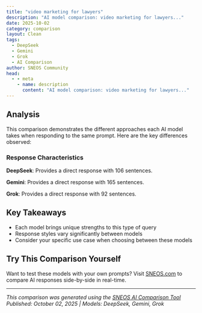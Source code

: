 ```yaml
---
title: "video marketing for lawyers"
description: "AI model comparison: video marketing for lawyers..."
date: 2025-10-02
category: comparison
layout: Clean
tags:
  - DeepSeek
  - Gemini
  - Grok
  - AI Comparison
author: SNEOS Community
head:
  - - meta
    - name: description
      content: "AI model comparison: video marketing for lawyers..."
---
```


<ChatComparison
  title="video marketing for lawyers"
  prompt="video marketing for lawyers"
  :responses='{"DeepSeek": "Of course. Video marketing is no longer optional for lawyers\u2014it\u0027s a critical tool for building trust, demonstrating expertise, and connecting with potential clients in a way that text and images alone cannot.\n\nHere is a comprehensive guide to video marketing for lawyers, covering strategy, content ideas, production, and distribution.\n\n---\n\n### **Part 1: The \u0022Why\u0022 - The Power of Video for Your Law Firm**\n\n* **Builds Trust and Rapport:** People hire lawyers they like and trust. Video allows your personality, empathy, and competence to shine through before a client ever steps into your office.\n* **Demonstrates Expertise:** Explaining complex legal concepts in simple terms shows you are a knowledgeable authority in your field.\n* **Improves SEO (Search Engine Optimization):** Google owns YouTube. Video content, especially hosted on YouTube, is heavily favored in search results. It increases your \u0022dwell time\u0022 (how long people stay on your site), which is a positive ranking signal.\n* **Answers Common Questions:** You can save yourself and your staff countless hours by creating videos that answer the most frequently asked questions from potential clients.\n* **Higher Engagement:** Social media algorithms (Facebook, LinkedIn, Instagram) prioritize video content, especially native video (uploaded directly, not linked from YouTube), giving you a wider, more organic reach.\n\n---\n\n### **Part 2: The \u0022What\u0022 - Content Ideas for Every Stage of the Client Journey**\n\nStructure your content to attract, educate, and convert potential clients.\n\n#### **A) Top-of-Funnel (Awareness): For a Broad Audience**\nGoal: Attract people searching for general legal information.\n* **\u0022Frequently Asked Questions\u0022 Videos:** \u0022What is the difference between Chapter 7 and Chapter 13 bankruptcy?\u0022 or \u0022What should I do immediately after a car accident?\u0022\n* **Explainer Videos:** Break down complex legal processes. \u0022The Step-by-Step Process of a Personal Injury Claim\u0022 or \u0022How to Create a Living Will.\u0022\n* **Legal News \u0026 Updates:** Briefly explain a new law or a relevant high-profile court case and what it means for the average person.\n\n#### **B) Mid-Funnel (Consideration): For Those Evaluating Their Options**\nGoal: Position yourself as the solution to their specific problem.\n* **Case Study \u0026 Success Story Overviews:** (Without breaching confidentiality) Discuss a past client\u0027s type of problem, the legal challenges you faced, and the positive outcome you achieved. Use anonymized details.\n* **\u0022Myth vs. Fact\u0022 Videos:** Address common misconceptions in your practice area. \u0022Myth: If I get a DUI, I will definitely go to jail.\u0022\n* **Deep-Dive on a Specific Issue:** \u0022How is \u0027Pain and Suffering\u0027 Calculated in a Personal Injury Case?\u0022 or \u0022What Are the Hidden Costs of a Contested Divorce?\u0022\n\n#### **C) Bottom-of-Funnel (Decision): For Ready-to-Hire Clients**\nGoal: Encourage the viewer to contact your firm.\n* **Firm Overview/Meet the Attorney:** This is your digital handshake. Introduce yourself, your firm\u0027s philosophy, and why you are passionate about helping clients.\n* **Office Tour:** Make your firm feel familiar and welcoming. Introduce key staff members to humanize your practice.\n* **Client Testimonials:** This is GOLD. A video testimonial from a happy client is far more powerful than a written quote.\n* **Clear Call-to-Action (CTA) Videos:** A short video explicitly telling people what to do next. \u0022If you\u0027re facing [this problem], we can help. Call us at [number] for a free consultation today.\u0022\n\n---\n\n### **Part 3: The \u0022How\u0022 - Production \u0026 Best Practices**\n\nYou don\u0027t need a Hollywood budget. You need consistency and quality.\n\n#### **A) Essential Gear (The Basic Starter Kit)**\n1. **Camera:** Your modern smartphone (iPhone/Android) has an excellent camera. Use the back camera for higher quality.\n2. **Audio:** **This is non-negotiable.** Bad audio will make people click away. Use a lavalier microphone (clips to your shirt) that plugs into your phone, or a good quality USB microphone for desk recordings.\n3. **Lighting:** A simple ring light or a softbox light from Amazon for under $50 will make a huge difference. Natural light from a window is also great (face the light).\n4. **Tripod:** Keep the shot stable and professional.\n5. **Background:** A clean, professional, and non-distracting background. A bookshelf, a plant, or a simple wall with your firm\u0027s logo is perfect.\n\n#### **B) On-Camera Best Practices**\n* **Dress Professionally:** Wear what you would wear to meet a client for the first time.\n* **Speak Clearly and Concisely:** Avoid legalese. Use simple, empathetic language.\n* **Make Eye Contact:** Look directly at the camera lens, not at the screen. This simulates a conversation with the viewer.\n* **Keep it Short:** Aim for 60-90 seconds for social media videos. Deeper educational content can be 3-5 minutes.\n* **Use a Hook:** Start with a compelling question or statement in the first 3 seconds to grab attention. \u0022Were you just denied social security disability benefits? You may still have options.\u0022\n\n---\n\n### **Part 4: The \u0022Where\u0022 - Distribution \u0026 Promotion**\n\nCreating the video is only half the battle. You must get it in front of people.\n\n1. **Your Website:**\n * Embed relevant videos on their corresponding practice area pages (e.g., a divorce FAQ video on your family law page).\n * Create a dedicated \u0022Video Library\u0022 or \u0022Resources\u0022 page.\n * Feature your best \u0022Meet the Attorney\u0022 or testimonial video on your homepage.\n\n2. **YouTube:** This is your video hosting powerhouse.\n * Create a professional channel with your firm\u0027s name and logo.\n * Use descriptive titles with keywords (e.g., \u0022Boston Personal Injury Lawyer | How to Calculate My Claim\u0027s Value\u0022).\n * Write detailed video descriptions with links to your website and a CTA.\n * Use custom thumbnails that are clear and compelling.\n\n3. **Social Media:**\n * **Facebook \u0026 Instagram:** Perfect for shorter, more personal videos, FAQs, and testimonials. Use Reels and Stories for maximum reach.\n * **LinkedIn:** Ideal for more professional content, firm news, and articles accompanied by a video summary.\n * **TikTok:** A growing platform for short, punchy legal advice aimed at a younger demographic. Use with a clear strategy.\n\n4. **Email Marketing:** Include a video in your newsletter or a dedicated email blast to past clients and leads. A video can dramatically increase click-through rates.\n\n---\n\n### **Part 5: Compliance \u0026 Ethical Considerations**\n\n* **Avoid False or Misleading Advertising:** Ensure all statements are accurate and can be substantiated.\n* **No Guarantee of Results:** You must clearly state that prior results do not guarantee a similar outcome. Include this disclaimer in your video description or as a graphic overlay.\n* **Attorney-Client Relationship:** State that viewing the video does not create an attorney-client relationship and that people should consult with an attorney for their specific situation.\n* **Check Your State Bar Rules:** Rules on attorney advertising vary by state. Some states require specific disclaimers on all advertising, including video. Always review your local rules.\n\n### **Sample 30-Day Video Launch Plan for a Small Law Firm**\n\n* **Week 1:** Record and publish 4 short FAQ videos (one per week). Start with your most common phone call questions.\n* **Week 2:** Film your \u0022Meet the Attorney\u0022 and office tour video. Publish the \u0022Meet the Attorney\u0022 video.\n* **Week 3:** Publish the office tour video. Reach out to a past satisfied client for a testimonial.\n* **Week 4:** Film and publish the client testimonial. Create a blog post for one of your FAQ videos and embed the video in it.\n\n**Final Takeaway:** Start small, but start. The most important thing is to be consistent. A steady stream of helpful, authentic video content will establish your firm as a trusted, modern, and approachable authority in your legal market.", "Gemini": "Okay, let\u0027s break down video marketing for lawyers, covering strategies, content ideas, and practical tips.\n\n**I. Why Video Marketing for Lawyers?**\n\n* **Increased Engagement:** People are more likely to watch a video than read a long block of text. Video grabs attention quickly.\n* **Improved Website Ranking (SEO):** Google loves video content. Videos embedded on your website can significantly improve your search engine ranking, especially when optimized correctly.\n* **Builds Trust and Connection:** People connect with faces and voices. Video allows potential clients to see and hear you, fostering trust and rapport before they even contact you.\n* **Demonstrates Expertise:** Video provides a powerful platform to showcase your knowledge and experience in a specific area of law.\n* **Explains Complex Topics Simply:** Law can be complex. Video helps simplify legal jargon and make information accessible to a wider audience.\n* **Mobile-Friendly:** Most people consume content on their mobile devices. Video is easily accessible on smartphones and tablets.\n* **Shareable Content:** Compelling videos are easily shared on social media, extending your reach exponentially.\n* **Cost-Effective:** While professional video production can be an investment, you can start with basic equipment and gradually improve your production quality.\n\n**II. Video Content Ideas for Lawyers:**\n\nHere\u0027s a breakdown of different video types and content possibilities:\n\n* **A. Explainer Videos:**\n * **Topic:** Explain common legal terms (e.g., \u0022What is probate?\u0022, \u0022Understanding the difference between assault and battery\u0022).\n * **Format:** Animated explainer videos or a talking-head video with simple visuals.\n * **Goal:** Educate the audience and establish you as a knowledgeable resource.\n * **Example:** \u00225 Things You Need to Know About Estate Planning.\u0022\n * **Tip:** Keep it concise and avoid legal jargon.\n\n* **B. \u0022About Us\u0022 / Introduction Videos:**\n * **Topic:** Introduce yourself, your firm, your team, and your mission.\n * **Format:** Mix of talking-head segments, office footage, and client testimonials.\n * **Goal:** Build trust and showcase your firm\u0027s personality and values.\n * **Example:** A welcome video on your website\u0027s \u0022About Us\u0022 page.\n * **Tip:** Be authentic and genuine. Highlight what makes your firm unique.\n\n* **C. Client Testimonial Videos:**\n * **Topic:** Feature satisfied clients sharing their positive experiences working with your firm.\n * **Format:** Interview-style video.\n * **Goal:** Provide social proof and build credibility.\n * **Example:** \u0022How [Law Firm Name] Helped Me Win My Case.\u0022\n * **Tip:** Obtain written consent from clients before filming and sharing their testimonials. Focus on specific benefits they experienced.\n\n* **D. Q\u0026A / FAQ Videos:**\n * **Topic:** Answer frequently asked questions about specific legal topics or your firm\u0027s services.\n * **Format:** Talking-head video or a panel discussion.\n * **Goal:** Address common concerns and provide valuable information.\n * **Example:** \u0022Top 5 Questions About Filing for Bankruptcy.\u0022\n * **Tip:** Keep answers concise and easy to understand. Use real questions from your clients.\n\n* **E. Case Study Videos:**\n * **Topic:** Share success stories of past cases (with client permission and confidentiality maintained).\n * **Format:** Narrative-driven video with visuals and testimonials.\n * **Goal:** Demonstrate your expertise and problem-solving abilities.\n * **Example:** \u0022How We Successfully Defended a Client Against DUI Charges.\u0022\n * **Tip:** Focus on the challenges the client faced, the steps you took to help them, and the positive outcome. Anonymize details as needed.\n\n* **F. News and Updates Videos:**\n * **Topic:** Discuss recent changes in the law, relevant court decisions, or important legal news.\n * **Format:** Talking-head video or news report style.\n * **Goal:** Position yourself as a thought leader and keep your audience informed.\n * **Example:** \u0022New Legislation Affects Small Businesses in [Your State].\u0022\n * **Tip:** Be timely and provide insightful analysis.\n\n* **G. Behind-the-Scenes Videos:**\n * **Topic:** Give viewers a glimpse into your firm\u0027s culture and daily operations.\n * **Format:** Informal and candid footage.\n * **Goal:** Humanize your firm and build a connection with your audience.\n * **Example:** A video of your team volunteering at a local charity event.\n * **Tip:** Keep it authentic and focus on showcasing your firm\u0027s personality.\n\n* **H. Live Videos (Facebook Live, YouTube Live, Instagram Live):**\n * **Topic:** Host live Q\u0026A sessions, discussions on current legal events, or webinars.\n * **Format:** Interactive and engaging live broadcast.\n * **Goal:** Build a community and interact with your audience in real time.\n * **Example:** \u0022Ask a Lawyer: Live Q\u0026A on Divorce Law.\u0022\n * **Tip:** Promote your live videos in advance and encourage viewers to ask questions.\n\n* **I. Webinars:**\n * **Topic:** In-depth presentations on specific legal topics.\n * **Format:** Combination of slides, talking-head segments, and Q\u0026A.\n * **Goal:** Provide comprehensive information and generate leads.\n * **Example:** \u0022Estate Planning Essentials: A Comprehensive Guide.\u0022\n * **Tip:** Offer valuable content and promote your webinar through email marketing and social media.\n\n* **J. \u0022Day in the Life\u0022 Videos:**\n * **Topic:** Show a typical day of a lawyer/paralegal at your firm.\n * **Format:** Following one person through their daily tasks (editing out client confidentiality concerns.)\n * **Goal:** To show the expertise and diligence your firm brings to the table.\n * **Tip:** Focus on showing what your people *do*, not just what they *say* they do.\n\n**III. Video Production Tips:**\n\n* **A. Equipment:**\n * **Camera:** Start with your smartphone (most modern phones have excellent cameras). As you grow, consider investing in a DSLR or mirrorless camera.\n * **Microphone:** Essential for clear audio. A lavalier microphone (clip-on) or a USB microphone for your computer is a good investment.\n * **Lighting:** Good lighting is crucial. Natural light is best, but you can also use softbox lighting kits.\n * **Tripod:** Essential for stable shots.\n * **Editing Software:** Free options include DaVinci Resolve, OpenShot, and HitFilm Express. Paid options include Adobe Premiere Pro and Final Cut Pro.\n* **B. Scripting and Planning:**\n * **Outline:** Create a script or outline for each video to ensure you stay on topic and deliver a clear message.\n * **Keep it Concise:** Attention spans are short. Aim for videos that are 1-3 minutes long (unless it\u0027s a webinar).\n * **Know Your Audience:** Tailor your content to the needs and interests of your target audience.\n* **C. Filming Techniques:**\n * **Framing:** Pay attention to the composition of your shots. Use the rule of thirds to create visually appealing images.\n * **Eye Contact:** Look directly at the camera when speaking.\n * **Background:** Choose a clean and professional background. Avoid distracting elements.\n * **Audio:** Ensure your audio is clear and free of background noise.\n* **D. Editing:**\n * **Trim Excess Footage:** Remove any unnecessary pauses or mistakes.\n * **Add Visuals:** Use graphics, animations, and B-roll footage to enhance your videos.\n * **Add Music:** Use royalty-free music to create a mood and enhance the viewing experience.\n * **Add Captions:** Captions make your videos accessible to a wider audience and improve SEO.\n* **E. Professionalism:**\n * **Legal Compliance:** Be extremely careful not to reveal privileged client information. Obey all attorney-client confidentiality rules.\n * **Ethical considerations:** Abide by all applicable ethics rules regarding advertising and solicitation.\n * **Disclaimers:** Include appropriate disclaimers (e.g., \u0022This video is for informational purposes only and does not constitute legal advice.\u0022)\n\n**IV. Video Marketing and Promotion:**\n\n* **A. YouTube:**\n * **Create a Channel:** Set up a YouTube channel for your law firm.\n * **Optimize Your Videos:** Use relevant keywords in your titles, descriptions, and tags.\n * **Create Playlists:** Organize your videos into playlists by topic.\n * **Promote Your Videos:** Share your videos on social media and embed them on your website.\n * **Engage with Viewers:** Respond to comments and questions.\n* **B. Website:**\n * **Embed Videos:** Embed your videos on relevant pages of your website (e.g., your homepage, service pages, blog posts).\n * **Create a Video Gallery:** Create a dedicated page on your website for your video content.\n* **C. Social Media:**\n * **Share Videos:** Share your videos on all your social media channels (Facebook, LinkedIn, Twitter, Instagram, etc.).\n * **Tailor Your Content:** Adapt your videos to the specific requirements of each platform (e.g., shorter videos for Instagram, longer videos for YouTube).\n * **Use Hashtags:** Use relevant hashtags to reach a wider audience.\n * **Engage with Followers:** Respond to comments and questions.\n* **D. Email Marketing:**\n * **Include Videos in Your Emails:** Embed videos in your email newsletters and marketing campaigns. Videos increase click-through rates.\n* **E. Paid Advertising:**\n * **YouTube Ads:** Run targeted ads on YouTube to reach potential clients who are searching for legal services.\n * **Social Media Ads:** Use social media advertising to promote your videos to a specific demographic.\n* **F. SEO (Search Engine Optimization):**\n * **Keyword Research:** Identify the keywords that potential clients are using to search for legal services.\n * **Optimize Video Titles and Descriptions:** Include relevant keywords in your video titles and descriptions.\n * **Use Tags:** Use relevant tags to help people find your videos.\n * **Promote Your Videos:** Share your videos on social media and embed them on your website to increase their visibility.\n* **G. Metrics and Analytics:**\n * **Track Your Results:** Use YouTube Analytics and Google Analytics to track the performance of your videos.\n * **Analyze Your Data:** Analyze your data to identify what\u0027s working and what\u0027s not.\n * **Adjust Your Strategy:** Adjust your video marketing strategy based on your results.\n\n**V. Key Takeaways:**\n\n* **Start Small:** Don\u0027t try to do everything at once. Start with a few simple videos and gradually expand your efforts.\n* **Be Consistent:** Regularly create and publish new videos to keep your audience engaged.\n* **Provide Value:** Focus on creating videos that are informative, helpful, and entertaining.\n* **Be Patient:** It takes time to build a following and see results from video marketing. Don\u0027t get discouraged if you don\u0027t see immediate results.\n* **Measure and Adapt:** Track your results and adjust your strategy as needed.\n* **Compliance is Key:** *Always* ensure your video content complies with all applicable ethical rules and regulations for lawyer advertising in your jurisdiction. When in doubt, consult with your ethics counsel.\n\nBy following these tips, you can use video marketing to effectively reach potential clients, build trust, and grow your law firm. Good luck!\n", "Grok": "Video marketing is an incredibly powerful tool for lawyers and law firms to build trust, showcase expertise, and connect with potential clients. With the rise of online platforms and the increasing preference for video content over text, incorporating videos into your marketing strategy can help you stand out in a competitive legal market. Below are some key strategies, ideas, and tips for effective video marketing tailored for lawyers:\n\n---\n\n### Why Video Marketing Works for Lawyers\n1. **Builds Trust and Credibility**: Videos allow you to humanize your brand. Potential clients can see and hear you, making it easier to trust you with their legal issues.\n2. **Improves SEO**: Videos can boost your website\u2019s search engine rankings, as Google favors content with multimedia.\n3. **Engages Audiences**: People are more likely to watch a short, informative video than read a long blog post or article.\n4. **Showcases Expertise**: Videos let you demonstrate your knowledge and experience in specific legal areas.\n\n---\n\n### Types of Videos Lawyers Can Create\n1. **Introduction Videos**:\n - Create a short video introducing yourself or your law firm. Highlight your areas of practice (e.g., personal injury, family law, criminal defense), your experience, and what sets you apart.\n - Example: \u0022Meet John Smith, Your Trusted Family Law Attorney.\u0022\n\n2. **Client Testimonials**:\n - Record video testimonials from satisfied clients (with their permission) to build social proof. Ensure compliance with ethical guidelines and client confidentiality rules.\n - Example: A client sharing how your firm helped them win a tough custody battle.\n\n3. **Educational Content**:\n - Produce videos that answer common legal questions or explain complex legal concepts in simple terms. This positions you as an authority.\n - Examples: \n - \u0022What to Do After a Car Accident\u0022\n - \u0022Understanding Your Rights in a DUI Case\u0022\n - \u0022How to File for Divorce in [State]\u0022\n\n4. **Case Studies or Success Stories**:\n - Share anonymized stories of successful cases (without revealing client identities) to demonstrate your expertise and results.\n - Example: \u0022How We Helped a Client Recover $1M in a Personal Injury Case\u0022\n\n5. **Legal Updates or News**:\n - Discuss recent changes in the law or high-profile legal cases relevant to your practice area. This shows you\u2019re up-to-date and knowledgeable.\n - Example: \u0022New Laws on Workplace Harassment: What Employers Need to Know\u0022\n\n6. **Behind-the-Scenes Content**:\n - Show the human side of your firm with videos of your team at work, community involvement, or pro bono initiatives.\n - Example: \u0022A Day in the Life of a Criminal Defense Attorney\u0022\n\n7. **Live Q\u0026A Sessions**:\n - Host live videos on platforms like YouTube, Facebook, or Instagram to answer audience questions in real-time. This builds engagement and trust.\n\n---\n\n### Best Practices for Video Marketing for Lawyers\n1. **Keep It Professional but Approachable**:\n - Dress professionally and use a clean, well-lit background. However, don\u2019t be overly formal\u2014be conversational to connect with viewers.\n\n2. **Optimize for Mobile**:\n - Many people watch videos on their phones, so ensure your videos are formatted for mobile viewing (vertical or square formats for social media).\n\n3. **Include a Call-to-Action (CTA)**:\n - At the end of each video, encourage viewers to take the next step, such as scheduling a free consultation, visiting your website, or following you on social media.\n - Example: \u0022Call us today for a free consultation at [phone number].\u0022\n\n4. **Add Captions and Subtitles**:\n - Many viewers watch videos on mute, especially on social media. Adding captions ensures your message gets across.\n\n5. **Stay Compliant with Legal Ethics Rules**:\n - Be mindful of state bar association rules regarding advertising and client testimonials. Avoid making guarantees about outcomes, and always protect client confidentiality.\n\n6. **Keep Videos Short and Focused**:\n - Most viewers have short attention spans. Aim for videos between 1-3 minutes for social media and 3-5 minutes for in-depth content on YouTube or your website.\n\n7. **Use High-Quality Equipment**:\n - Invest in a decent camera, microphone, and lighting to ensure your videos look and sound professional. If budget is a concern, modern smartphones with good cameras can work well.\n\n---\n\n### Platforms to Share Your Videos\n1. **YouTube**:\n - Create a branded channel for your law firm and upload educational videos, client testimonials, and legal tips. Optimize video titles, descriptions, and tags with relevant keywords (e.g., \u0022personal injury lawyer in [city]\u0022).\n - Use YouTube analytics to track which videos perform best.\n\n2. **Social Media (Facebook, Instagram, LinkedIn, TikTok)**:\n - Share short, engaging clips on social media platforms to reach a wider audience. For example, post quick legal tips on Instagram Reels or TikTok.\n - LinkedIn is great for B2B legal services (e.g., corporate law) or professional networking.\n\n3. **Your Website**:\n - Embed videos on your homepage, \u0022About Us\u0022 page, and practice area pages to engage visitors and improve SEO.\n\n4. **Email Marketing**:\n - Include video links in email newsletters to re-engage past clients or nurture leads.\n\n---\n\n### Measuring Success\n- Track metrics like views, engagement (likes, comments, shares), and click-through rates to see which videos resonate with your audience.\n- Use tools like Google Analytics, YouTube Analytics, or social media insights to monitor performance.\n- Monitor conversions\u2014how many viewers contact your firm or schedule consultations after watching your videos?\n\n---\n\n### Tools for Creating and Editing Videos\n- **Recording**: Use a smartphone, DSLR camera, or webcam with a tripod for stability.\n- **Editing**: Tools like Adobe Premiere Pro, Final Cut Pro, or free options like iMovie and DaVinci Resolve.\n- **Simplified Platforms**: Canva, Animoto, or InVideo for easy video creation with templates.\n- **Captions**: Use tools like Rev.com or automatic captioning features on YouTube and social media.\n\n---\n\n### Bonus Tips\n- **Consistency is Key**: Post videos regularly (e.g., once a week or biweekly) to build a loyal audience.\n- **Localize Your Content**: Mention your city or region in videos to attract local clients (e.g., \u0022Top Divorce Lawyer in Chicago\u0022).\n- **Collaborate**: Partner with other professionals (e.g., financial advisors or real estate agents) for joint videos that provide value to both audiences.\n\n---\n\nVideo marketing for lawyers doesn\u2019t have to be complicated or expensive. Start small with a smartphone and a simple script, focusing on providing value to your potential clients. As you grow more comfortable, invest in better equipment and expand your content strategy. By consistently creating authentic, helpful, and professional videos, you can attract more clients and position your law firm as a trusted resource in your community. \n\nWould you like specific ideas for video scripts or a step-by-step guide to creating your first video?"}' 
  published-date="02:49"
/>

## Analysis

This comparison demonstrates the different approaches each AI model takes when responding to the same prompt. Here are the key differences observed:

### Response Characteristics

**DeepSeek**: Provides a direct response with 106 sentences. 

**Gemini**: Provides a direct response with 165 sentences. 

**Grok**: Provides a direct response with 92 sentences. 

## Key Takeaways

- Each model brings unique strengths to this type of query
- Response styles vary significantly between models
- Consider your specific use case when choosing between these models

## Try This Comparison Yourself

Want to test these models with your own prompts? Visit [SNEOS.com](https://sneos.com) to compare AI responses side-by-side in real-time.

---

*This comparison was generated using the [SNEOS AI Comparison Tool](https://sneos.com)*
*Published: October 02, 2025 | Models: DeepSeek, Gemini, Grok*
